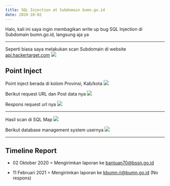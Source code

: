 ```yaml
---
title: SQL Injection at Subdomain bumn.go.id
date: 2020-10-02
---
```


Halo, kali ini saya ingin membagikan write up bug SQL Injection di Subdomain bumn.go.id, langsung aja ya

___

Seperti biasa saya melakukan scan Subdomain di website [api.hackertarget.com](https://api.hackertarget.com)
![](https://cdn.buayalaut.co/files/bumn/photo_2021-02-25_16-58-28.jpg)

## Point Inject

Point inject berada di kolom Provinsi, Kab/kota
![](https://cdn.buayalaut.co/files/bumn/bumn1.png)

Berikut request URL dan Post data nya
![](https://cdn.buayalaut.co/files/bumn/bumn2.png)

Respons request url nya
![](https://cdn.buayalaut.co/files/bumn/bumn3.png)

___

Hasil scan di SQL Map
![](https://cdn.buayalaut.co/files/bumn/bumn4.png)

Berikut database management system usernya
![](https://cdn.buayalaut.co/files/bumn/bumn5.png)

___

## Timeline Report

- 02 Oktober 2020 = Mengirimkan laporan ke bantuan70@bssn.go.id

- 11 Februari 2021 = Mengirimkan laporan ke kbumn.ri@bumn.go.id (No respons)
